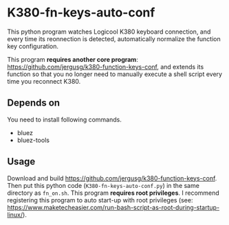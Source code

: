 # K380-fn-keys-auto-conf
This python program watches Logicool K380 keyboard connection, and every time its reonnection is detected, automatically normalize the function key configuration.

This program **requires another core program**: https://github.com/jergusg/k380-function-keys-conf, and extends its function so that you no longer need to manually execute a shell script every time you reconnect K380.
## Depends on
You need to install following commands.
* bluez
* bluez-tools
## Usage
Download and build https://github.com/jergusg/k380-function-keys-conf.
Then put this python code (`K380-fn-keys-auto-conf.py`) in the same directory as `fn_on.sh`.
This program **requires root privileges**.
I recommend registering this program to auto start-up with root privileges (see: https://www.maketecheasier.com/run-bash-script-as-root-during-startup-linux/).
